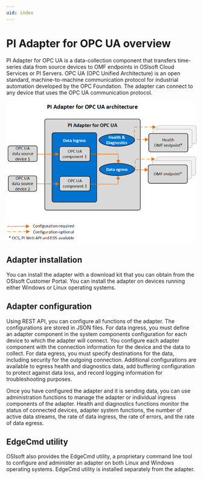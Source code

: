 ```yaml
---
uid: index
---
```


# PI Adapter for OPC UA overview

PI Adapter for OPC UA is a data-collection component that transfers time-series data from source devices to OMF endpoints in OSIsoft Cloud Services or PI Servers. OPC UA (OPC Unified Architecture) is an open standard, machine-to-machine communication protocol for industrial automation developed by the OPC Foundation. The adapter can connect to any device that uses the OPC UA communication protocol.

![PI Adapter for OPC UA architecture](images/pi-adapter-for-opc-ua-architecture-diagram.png)

## Adapter installation

You can install the adapter with a download kit that you can obtain from the OSIsoft Customer Portal. You can install the adapter on devices running either Windows or Linux operating systems.

## Adapter configuration

Using REST API, you can configure all functions of the adapter. The configurations are stored in JSON files. For data ingress, you must define an adapter component in the system components configuration for each device to which the adapter will connect. You configure each adapter component with the connection information for the device and the data to collect. For data egress, you must specify destinations for the data, including security for the outgoing connection. Additional configurations are available to egress health and diagnostics data, add buffering configuration to protect against data loss, and record logging information for troubleshooting purposes.

Once you have configured the adapter and it is sending data, you can use administration functions to manage the adapter or individual ingress components of the adapter. Health and diagnostics functions monitor the status of connected devices, adapter system functions, the number of active data streams, the rate of data ingress, the rate of errors, and the rate of data egress.

## EdgeCmd utility

OSIsoft also provides the EdgeCmd utility, a proprietary command line tool to configure and administer an adapter on both Linux and Windows operating systems. EdgeCmd utility is installed separately from the adapter.

<!--
# PI Adapter for OPC UA

=======

- [PI Adapter for OPC UA overview](xref:PIAdapterForOPCUAOverview)
  - [PI Adapter for OPC UA principles of operation](xref:PIAdapterForOPCUAPrinciplesOfOperation)
- [Installation](xref:Installation)
  - [Install the adapter](xref:InstallTheAdapter)
  - [Install PI Adapter for OPC UA using Docker](xref:InstallPIAdapterForOPCUAUsingDocker)
  - [Uninstall the adapter](xref:UninstallTheAdapter)
- [Configuration](xref:OPCUAConfiguration)
  - [Configuration tools](xref:ConfigurationTools)
  - [System components configuration](xref:SystemComponentsConfiguration)
  - [PI Adapter for OPC UA data source configuration](xref:PIAdapterForOPCUADataSourceConfiguration)
  - [PI Adapter for OPC UA data selection configuration](xref:PIAdapterForOPCUADataSelectionConfiguration)
  - [PI Adapter for OPC UA security configuration](xref:PIAdapterForOPCUASecurityConfiguration)
  - [Egress endpoints configuration](xref:EgressEndpointsConfiguration)
  - [Health endpoint configuration](xref:HealthEndpointConfiguration)
  - [Diagnostics configuration](xref:DiagnosticsConfiguration)
  - [Buffering configuration](xref:BufferingConfiguration)
  - [Logging configuration](xref:LoggingConfiguration)
  - [System and adapter configuration](xref:SystemAndAdapterConfiguration)
- [Administration](xref:Administration)
  - [Start and stop an adapter](xref:StartAndStopAnAdapter)
  - [Start and stop ingress component](xref:StartAndStopIngressComponent)
  - [Retrieve product version information](xref:RetrieveProductVersionInformation)
  - [Delete an adapter component](xref:DeleteAnAdapterComponent)
- [Health and diagnostics](xref:HealthAndDiagnostics)
  - [Adapter health](xref:AdapterHealth)
    - [Device status](xref:DeviceStatus)
    - [Next health message expected](xref:NextHealthMessageExpected)
  - [Adapter diagnostics](xref:AdapterDiagnostics)
    - [System](xref:System)
    - [Stream count](xref:StreamCount)
    - [IO rate](xref:IORate)
    - [Error rate](xref:ErrorRate)
  - [Egress diagnostics](xref:EgressDiagnostics)
-->
  

